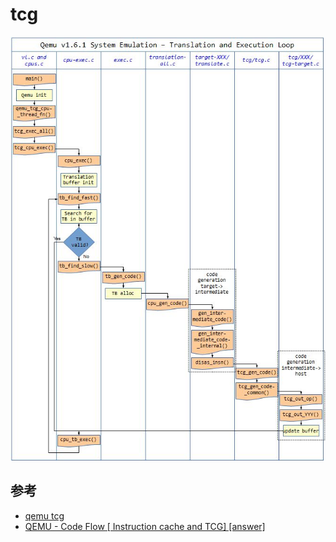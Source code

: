 
# tcg


![20240708002443](https://raw.githubusercontent.com/learner-lu/picbed/master/20240708002443.png)

## 参考

- [qemu tcg](https://wiki.qemu.org/Documentation/TCG)
- [QEMU - Code Flow [ Instruction cache and TCG] [answer]](https://stackoverflow.com/a/21000294/17869889)